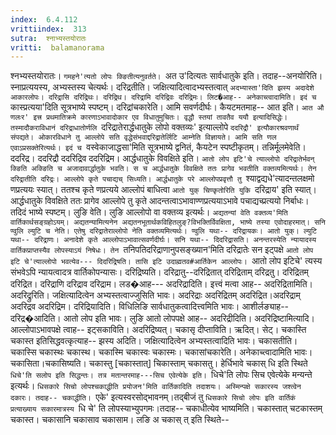 ```yaml
---
index:  6.4.112
vrittiindex:  313
sutra:  श्नाभ्यस्तयोरातः
vritti:  balamanorama 
---
```


श्नभ्यस्तयोरातः। `गमहने'त्यतो लोपः क्ङितीत्यनुवर्तते। `अत उ'दित्यतः सार्वधातुके इति। तदाह--अनयोरिति। स्नाप्रत्ययस्य, अभ्यस्तस्य चेत्यर्थः। दरिद्रतीति। जक्षित्यादित्वादभ्यस्तत्वात् `अदभ्यास्ता'दिति झस्य अदादेशे आकारलोपः। दरिद्रासि दरिद्रिथः। दरिद्रिथ। दरिद्रामि दरिद्रिवः दरिद्रिमः। लिट�आह-- अनेकाच्त्वादामिति। इदं च `कास्प्रत्यया'दिति सूत्रभाष्ये स्पष्टम्। दरिद्रांचकारेति। आमि सवर्णदीर्घः। कैयटमतमाह-- आत इति। `आत औ णलःर' इत्त्र प्रथमातिक्रमे कारणाऽभावादोकार एव विधातुमुचितः। वृद्धौ स्तयां तावतैव ययौ इत्यादिसिद्धेः। तस्मादौकराविधानं दरिद्राधातोर्णलि `दरिद्रातेरार्द्धधातुके लोपो वक्तव्यः' इत्याल्लोपे `ददरिद्रौ' इत्यौकारश्रवणार्थं संपद्यते। ओकारविधाने तु आल्लोपे सति वृद्धेसंभवाद्दरिद्रातेर्लिटि आम्नेति विज्ञायते। आमि सति णल एवाऽप्रसक्तेरित्यर्थः। इदं च `वस्वेकाजाद्धसा'मिति सूत्रभाष्ये द्वनितं, कैयटेन स्पष्टीकृतम्। तन्निर्मूलमेवेति। ददरिद्र। ददरिद्रौ ददरिद्रिव ददरिद्रिम। आर्द्धधातुके विवक्षिते इति। `आतो लोप इटि'चे त्याल्लोपो दरिद्रातेर्भवन् क्ङिति अक्ङिति च अजादावार्द्धातुके भवति। स च आर्द्धधातुके विवक्षिते ततः प्रागेव भवतीति वक्तव्यमित्यर्थः। तेन दरिद्रातीति दरिद्रः। आल्लोपे कृते पचाद्यच् सिध्यति। आर्द्धधातुके परे आल्लोपप्रवृत्तौ तु `श्याद्वद्यधे'त्यादन्तलक्षमो णप्रत्ययः स्यात्। ततश्च कृते णप्रत्यये आल्लोपं बाधित्वा `आतो युक् चिण्कृतोरिति युकि `दरिद्राय' इति स्यात्। आर्द्धधातुके विवक्षिते ततः प्रागेव आल्लोपे तु कृते आदन्तत्वाऽभावाण्णप्रत्ययाऽभावे पचाद्यच्प्रत्ययो निर्बाधः। तदिदं भाष्ये स्पष्टम्। लुङि वेति। लुङि आल्लोपो वा वक्तव्य इत्यर्थः। `अद्यतन्यां वेति वक्तव्य'मिति वार्तिकार्थसङ्ग्रहोऽयम्। अद्यतन्यामित्यनेन अद्यतनभूतार्थकविहितलुङ्?विभक्तिर्विवक्षिता, भाष्ये तस्या एवोदाहरमात्। सनि ण्वुलि ल्युटि च नेति। एतेषु दरिद्रातेराल्लोपो नेति वक्तव्यमित्यर्थः। ण्वुलि यथा-- दरिद्रायकः। आतो युक्। ल्युटि यथा-- दरिद्राणः। अनादेशे कृते आल्लोपाऽभावात्सवर्णदीर्घः। सनि यथा-- दिदरिद्रासति। अनन्तरस्येति न्यायादस्य वार्तिकप्राप्तस्यैव लोपस्याऽयं निषेधः। तेन `तनिपतिदरिद्राणानुपसङ्ख्यान'मिति दरिद्रातेः सन इट्पक्षे `आतो लोप इटि चे'त्याल्लोपो भवत्येव--- दिदरिद्रिषति। तासि इटि उदाह्मतव#आर्तिकेन आल्लोपः। `आतो लोप इटिचे' त्यस्य संभवेऽपि न्यायत्वादत्र वार्तिकोपन्यासः। दरिद्रिष्यति। दरिद्रातु--दरिद्रितात् दरिद्रिताम् दरिद्रतु। दरिद्रितम् दरिद्रित। दरिद्राणि दरिद्राव दरिद्राम। लड�आह--- अदरिद्रादिति। इत्त्वं मत्वा आह-- अदरिद्रितामिति। अदरिद्रुरिति। जक्षित्यादित्वेन अभ्यस्तत्वाज्जुसिति भावः। अदरिद्राः अदरिद्रितम् अदरिद्रित।अदरिद्राम् अदरिद्रव अदरिद्रिम। दरिद्रियादिति। विधिलिङि सार्वधातुकत्वादित्त्वमिति भावः। आशीर्लङ्याह-- दरिद्र�आदिति। आतो लोप इति भावः। लुङि आतो लोपपक्षे आह-- अदरिद्रीदिति। अदरिद्रिष्टामित्यादि। आल्लोपाऽभावपक्षे त्वाह-- इट्सकाविति। अदरिद्रिष्यत्। चकासृ दीप्ताविति। ऋदित्। सेट्। चकास्ति चकास्त इतिसिद्धवत्कृत्याह-- झस्य अदिति। जक्षित्यादित्वेन अभ्यस्तत्वादिति भावः। चकासतीति। चकास्सि चकास्थः चकास्थ। चकास्मि चकास्वः चकास्मः। चकासांचकारेति। अनेकाच्त्वादामिति भावः। चकासिता।चकासिष्यति। चकास्तु [चकास्तात्] चिकास्ताम् चकासतु। हेर्धिभावे चकास् धि इति स्थिते `धिचे'ति सलोप इति सिद्धन्तः। तत्र मतान्तरमाह---सिच एवेत्येके इति। `धिचे'ति लोपः सिच एवेत्येके मन्यन्ते इत्यर्थः। `धिसकारे सिचो लोपश्चकाद्धीति प्रयोजन'मिति वार्तिकादिति तदाशयः। अस्मिन्पक्षे सकारस्य जश्त्वेन दकारः। तदाह-- चकाद्धीति। `एके' इत्यस्वरसोद्भावनम्।तद्बीजं तु `धिसकारे सिचो लोपः इति वार्तिकं प्रत्याख्याय सकारमात्रस्य `धि चे' ति लोपस्याभ्युपगमः।तदाह-- चकाधीत्येव भाष्यमिति। चकास्तात् चटकास्तम् चकास्त। चकासानि चकासाव चकासाम। लङि अ चकास् त् इति स्थिते--

